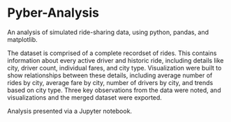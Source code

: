 # Pyber-Analysis
An analysis of simulated ride-sharing data, using python, pandas, and matplotlib.

The dataset is comprised of a complete recordset of rides. This contains information about every active driver and historic ride, including details like city, driver count, individual fares, and city type. Visualization were built to show relationships between these details, including average number of rides by city, average fare by city, number of drivers by city, and trends based on city type. Three key observations from the data were noted, and visualizations and the merged dataset were exported.

Analysis presented via a Jupyter notebook.
